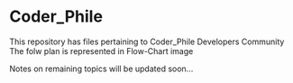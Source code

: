 # Coder_Phile

This repository has files pertaining to Coder_Phile Developers Community
The folw plan is represented in Flow-Chart image

Notes on remaining topics will be updated soon...
